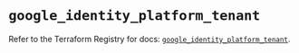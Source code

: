 # `google_identity_platform_tenant`

Refer to the Terraform Registry for docs: [`google_identity_platform_tenant`](https://registry.terraform.io/providers/hashicorp/google-beta/6.15.0/docs/resources/google_identity_platform_tenant).
